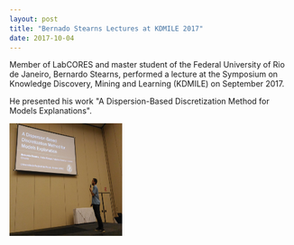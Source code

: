 ```yaml
---
layout: post
title: "Bernado Stearns Lectures at KDMILE 2017"
date: 2017-10-04
---
```


Member of LabCORES and master student of the Federal University of Rio de Janeiro, Bernardo Stearns, performed a lecture at the Symposium on Knowledge Discovery, Mining and Learning (KDMILE)
on September 2017. 

He presented his work "A Dispersion-Based Discretization Method for Models Explanations".

<img src="/images/2017/10/20171004-bernardo-kdmile.jpg" width="200" height="200" />